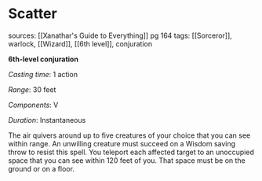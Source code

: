 # Scatter
sources: [[Xanathar's Guide to Everything]] pg 164
tags: [[Sorceror]], warlock, [[Wizard]], [[6th level]], conjuration

**6th-level conjuration**

*Casting time*: 1 action

*Range*: 30 feet

*Components*: V

*Duration*: Instantaneous

The air quivers around up to five creatures of your choice that you can see within range. An unwilling creature must succeed on a Wisdom saving throw to resist this spell. You teleport each affected target to an unoccupied space that you can see within 120 feet of you. That space must be on the ground or on a floor. 
